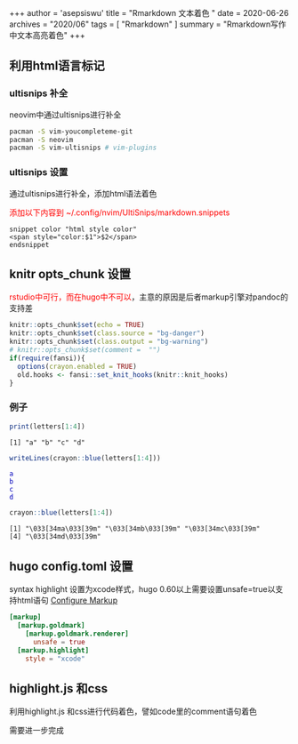 +++
author = 'asepsiswu'
title = "Rmarkdown 文本着色 "
date = 2020-06-26
archives = "2020/06" 
tags = [ "Rmarkdown" ]
summary = "Rmarkdown写作中文本高亮着色"
+++



## 利用html语言标记
### ultisnips 补全
neovim中通过ultisnips进行补全
```bash
pacman -S vim-youcompleteme-git
pacman -S neovim
pacman -S vim-ultisnips # vim-plugins
```

### ultisnips 设置
通过ultisnips进行补全，添加html语法着色

<span style="color:red"> 添加以下内容到 ~/.config/nvim/UltiSnips/markdown.snippets </span>
```
snippet color "html style color"
<span style="color:$1">$2</span>
endsnippet
```

## knitr opts_chunk 设置
<span style="color:red">rstudio中可行，而在hugo中不可以</span>，主意的原因是后者markup引擎对pandoc的支持差
```r
knitr::opts_chunk$set(echo = TRUE)
knitr::opts_chunk$set(class.source = "bg-danger")
knitr::opts_chunk$set(class.output = "bg-warning")
# knitr::opts_chunk$set(comment =  "")
if(require(fansi)){
  options(crayon.enabled = TRUE)
  old.hooks <- fansi::set_knit_hooks(knitr::knit_hooks)
}
```
### 例子

```{.r .bg-danger}
print(letters[1:4])
```

```{.bg-warning}
[1] "a" "b" "c" "d"
```

```{.r .bg-danger}
writeLines(crayon::blue(letters[1:4]))
```

<PRE class="fansi fansi-output"><CODE><span style='color: #0000BB;'>a</span><span>
</span><span style='color: #0000BB;'>b</span><span>
</span><span style='color: #0000BB;'>c</span><span>
</span><span style='color: #0000BB;'>d</span><span>
</span></CODE></PRE>

```{.r .bg-danger}
crayon::blue(letters[1:4])
```

```{.bg-warning}
[1] "\033[34ma\033[39m" "\033[34mb\033[39m" "\033[34mc\033[39m"
[4] "\033[34md\033[39m"
```
## hugo config.toml 设置
syntax highlight 设置为xcode样式，hugo 0.60以上需要设置unsafe=true以支持html语句
[Configure Markup](https://gohugo.io/getting-started/configuration-markup)
```toml
[markup]
  [markup.goldmark]
    [markup.goldmark.renderer]
      unsafe = true
  [markup.highlight]
    style = "xcode"
```

## highlight.js 和css
利用highlight.js 和css进行代码着色，譬如code里的comment语句着色

需要进一步完成
